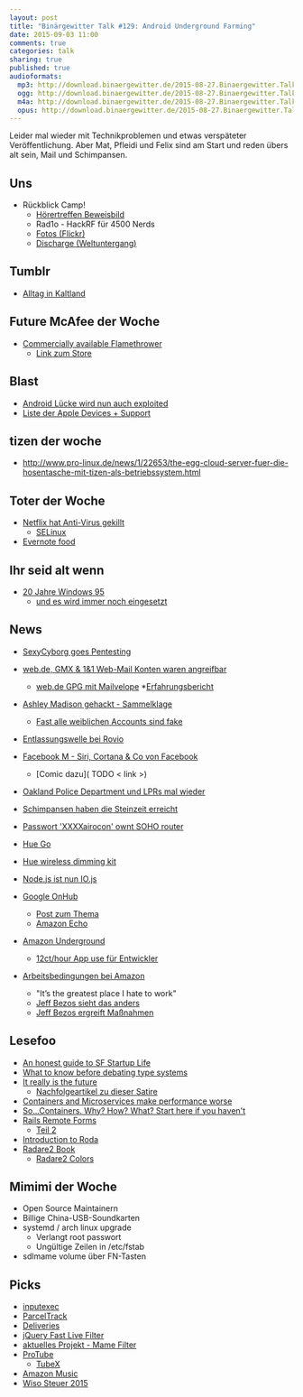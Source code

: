 ```yaml
---
layout: post
title: "Binärgewitter Talk #129: Android Underground Farming"
date: 2015-09-03 11:00
comments: true
categories: talk
sharing: true
published: true
audioformats:
  mp3: http://download.binaergewitter.de/2015-08-27.Binaergewitter.Talk.129.mp3
  ogg: http://download.binaergewitter.de/2015-08-27.Binaergewitter.Talk.129.ogg
  m4a: http://download.binaergewitter.de/2015-08-27.Binaergewitter.Talk.129.m4a
  opus: http://download.binaergewitter.de/2015-08-27.Binaergewitter.Talk.129.opus
---
```

Leider mal wieder mit Technikproblemen und etwas verspäteter Veröffentlichung. Aber Mat, Pfleidi und Felix sind am Start und reden übers alt sein, Mail und Schimpansen.

## Uns

- Rückblick Camp!
  * [Hörertreffen Beweisbild]( https://twitter.com/schmittlauch/status/632637800291155968 )
  * Rad1o - HackRF für 4500 Nerds
  * [Fotos (Flickr)]( https://secure.flickr.com/search/?text=cccamp15 )
  * [Discharge (Weltuntergang)]( https://www.flickr.com/photos/schwarzbrot/20447504269/ )

## Tumblr

- [Alltag in Kaltland]( http://alltaginkaltland.tumblr.com/ )

## Future McAfee der Woche

- [Commercially available Flamethrower]( http://arstechnica.com/tech-policy/2015/08/facing-possible-ban-more-americans-are-buying-new-and-legal-900-flamethrowers/ )
     * [Link zum Store]( http://store.xm42.com/category-s/106.htm )

## Blast

- [Android Lücke wird nun auch exploited]( http://arstechnica.com/security/2015/08/major-android-remote-access-vulnerability-is-now-being-exploited/ )
- [Liste der Apple Devices + Support]( https://en.wikipedia.org/wiki/List_of_iOS_devices )

## tizen der woche
- http://www.pro-linux.de/news/1/22653/the-egg-cloud-server-fuer-die-hosentasche-mit-tizen-als-betriebssystem.html

## Toter der Woche

- [Netflix hat Anti-Virus gekillt]( http://www.forbes.com/sites/thomasbrewster/2015/08/26/netflix-and-death-of-anti-virus/ )
    * [SELinux]( https://en.wikipedia.org/wiki/Security-Enhanced_Linux )
- [Evernote food]( https://blog.evernote.com/blog/2015/08/26/evernote-to-end-support-for-evernote-food-apps/ )

## Ihr seid alt wenn

- [20 Jahre Windows 95]( http://www.heise.de/newsticker/meldung/Vor-20-Jahren-Windows-95-erscheint-2788119.html )
  * [und es wird immer noch eingesetzt](http://www.golem.de/news/20-jahre-im-einsatz-lebenserhaltende-massnahmen-bei-windows-95-1508-115901.html )

## News

- [SexyCyborg goes Pentesting]( http://imgur.com/a/c4WNF )

- [web.de, GMX & 1&1 Web-Mail Konten waren angreifbar]( https://www.wired.de/collection/latest/so-konnten-fremde-euer-postfach-bei-web-de-gmx-oder-1-1-eindringen )
   * [web.de GPG mit Mailvelope]( https://www.mailvelope.com/de/ )
   *[Erfahrungsbericht]( http://www.zeit.de/digital/datenschutz/2015-08/gmx-webde-mail-verschluesselung-pgp-anleitung )
- [Ashley Madison gehackt - Sammelklage]( http://www.heise.de/newsticker/meldung/Ashley-Madison-Sammelklage-nach-Hack-gegen-Seitensprung-Portal-2789960.html )
    * [Fast alle weiblichen Accounts sind fake]( http://gizmodo.com/almost-none-of-the-women-in-the-ashley-madison-database-1725558944 )
- [Entlassungswelle bei Rovio]( http://arstechnica.com/business/2015/08/angry-birds-studio-cuts-260-jobs-after-revenue-continues-to-fall/ )

- [Facebook M - Siri, Cortana & Co von Facebook]( http://techcrunch.com/2015/08/26/facebook-is-adding-a-personal-assistant-called-m-to-your-messenger-app/?ncid=rss#.ifzygk:NTZM )
  * [Comic dazu]( TODO < link >)

- [Oakland Police Department und LPRs mal wieder]( http://arstechnica.com/tech-policy/2015/08/cops-decide-to-collect-less-license-plate-data-after-80gb-drive-got-full/ )

- [Schimpansen haben die Steinzeit erreicht]( http://www.bbc.com/earth/story/20150818-chimps-living-in-the-stone-age )
- [Passwort 'XXXXairocon' ownt SOHO router]( http://www.theregister.co.uk/2015/08/27/password_xxxxairocon_pops_routers/ )

- [Hue Go]( http://www2.meethue.com/en-us/the-range/hue-go/ )
- [Hue wireless dimming kit]( http://www2.meethue.com/en-us/the-range/hue-wireless-dimming-kit/ )

- [Node.js ist nun IO.js]( https://github.com/nodejs/node#cnv )
- [Google OnHub]( https://on.google.com/hub/ )
  * [Post zum Thema]( http://sixcolors.com/post/2015/08/google-gets-into-the-wi-fi-router-gameand-plants-a-flag-in-your-house/ ) 
  * [Amazon Echo]( http://www.amazon.com/Amazon-SK705DI-Echo/dp/B00X4WHP5E )

- [Amazon Underground]( http://www.golem.de/news/amazon-underground-hunderte-gratis-apps-im-tausch-gegen-ueberwachung-1508-115974.html )
    * [12ct/hour App use für Entwickler]( http://arstechnica.com/gaming/2015/08/amazons-new-games-and-apps-store-free-for-users-12%C2%A2-an-hour-for-devs/ )

- [Arbeitsbedingungen bei Amazon]( http://www.nytimes.com/2015/08/16/technology/inside-amazon-wrestling-big-ideas-in-a-bruising-workplace.html )
    * "It’s the greatest place I hate to work"
    * [Jeff Bezos sieht das anders]( http://www.zeit.de/wirtschaft/unternehmen/2015-08/mazon-jeff-bezos-new-york-times-mitarbeiter-ausbeutung )
    * [Jeff Bezos ergreift Maßnahmen]( http://www.theonion.com/article/jeff-bezos-assures-amazon-employees-hr-working-100-51121 )

## Lesefoo

- [An honest guide to SF Startup Life]( https://medium.com/@padlet/an-honest-guide-to-the-san-francisco-startup-life-6df13d23689 )
- [What to know before debating type systems]( https://cdsmith.wordpress.com/2011/01/09/an-old-article-i-wrote/ )
- [It really is the future]( http://blog.circleci.com/it-really-is-the-future/ )
    * [Nachfolgeartikel zu dieser Satire]( http://blog.circleci.com/its-the-future/ )
- [Containers and Microservices make performance worse]( https://speakerdeck.com/garethr/containers-and-microservices-make-performance-worse )
- [So…Containers. Why? How? What? Start here if you haven't]( http://www.standalone-sysadmin.com/blog/2015/07/so-containers-why-how-what-start-here-if-you-havent/ )
- [Rails Remote Forms]( http://www.alfajango.com/blog/rails-3-remote-links-and-forms/ )
    * [Teil 2]( http://www.alfajango.com/blog/rails-3-remote-links-and-forms-data-type-with-jquery/  )
- [Introduction to Roda]( http://twin.github.io/introduction-to-roda/ )
- [Radare2 Book]( https://www.gitbook.com/book/radare/radare2book/details )
   - [Radare2 Colors]( http://radare.gitbooks.io/radare2book/content/configuration/colors.html )

## Mimimi der Woche


- Open Source Maintainern
- Billige China-USB-Soundkarten
- systemd  / arch linux upgrade
    * Verlangt root passwort
    * Ungültige Zeilen in /etc/fstab 
- sdlmame volume über FN-Tasten

## Picks

- [inputexec]( https://pypi.python.org/pypi/inputexec )
- [ParcelTrack]( https://itunes.apple.com/de/app/parceltrack-delivery-tracking/id840216376?l=en&mt=8 )
- [Deliveries]( http://junecloud.com/software/iphone/deliveries.html )
- [jQuery Fast Live Filter]( http://anthonybush.com/projects/jquery_fast_live_filter/ )
 - [aktuelles Projekt - Mame Filter]( http://gum.krebsco.de/mame-games-filter.html )
- [ProTube]( https://itunes.apple.com/de/app/protube-for-youtube/id931201696?l=en&mt=8 )
    * [TubeX]( https://itunes.apple.com/de/app/tubex-videos-music-for-youtube/id939906112?l=en&mt=8 )
- [Amazon Music]( http://www.amazon.de/gp/feature.html?docId=1000755443 )
- [Wiso Steuer 2015]( https://www.buhl.de/produkte/alle/wiso-steuer-mac/product.html )
